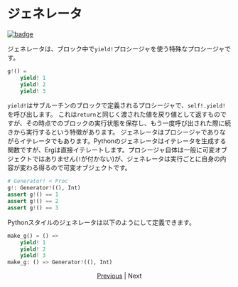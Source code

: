# ジェネレータ

[![badge](https://img.shields.io/endpoint.svg?url=https%3A%2F%2Fgezf7g7pd5.execute-api.ap-northeast-1.amazonaws.com%2Fdefault%2Fsource_up_to_date%3Fowner%3Derg-lang%26repos%3Derg%26ref%3Dmain%26path%3Ddoc/EN/syntax/36_generator.md%26commit_hash%3De959b3e54bfa8cee4929743b0193a129e7525c61)](https://gezf7g7pd5.execute-api.ap-northeast-1.amazonaws.com/default/source_up_to_date?owner=erg-lang&repos=erg&ref=main&path=doc/EN/syntax/36_generator.md&commit_hash=e959b3e54bfa8cee4929743b0193a129e7525c61)

ジェネレータは、ブロック中で`yield!`プロシージャを使う特殊なプロシージャです。

```python
g!() =
    yield! 1
    yield! 2
    yield! 3
```

`yield!`はサブルーチンのブロックで定義されるプロシージャで、`self!.yield!`を呼び出します。
これは`return`と同じく渡された値を戻り値として返すものですが、その時点でのブロックの実行状態を保存し、もう一度呼び出された際に続きから実行するという特徴があります。
ジェネレータはプロシージャでありながらイテレータでもあります。Pythonのジェネレータはイテレータを生成する関数ですが、Ergは直接イテレートします。プロシージャ自体は一般に可変オブジェクトではありません(`!`が付かない)が、ジェネレータは実行ごとに自身の内容が変わる得るので可変オブジェクトです。

```python
# Generator! < Proc
g!: Generator!((), Int)
assert g!() == 1
assert g!() == 2
assert g!() == 3
```

Pythonスタイルのジェネレータは以下のようにして定義できます。

```python
make_g() = () =>
    yield! 1
    yield! 2
    yield! 3
make_g: () => Generator!((), Int)
```

<p align='center'>
    <a href='./35_package_system.md'>Previous</a> | Next
</p>
